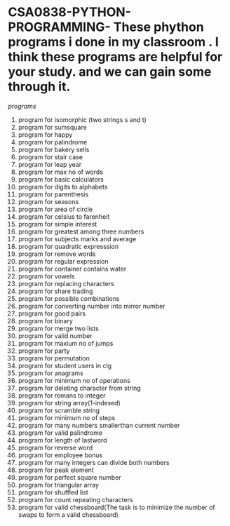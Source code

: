 # CSA0838-PYTHON-PROGRAMMING- These phython programs i done in my classroom . I think these programs are helpful for your study. and we can gain some through it. 
*programs*
1.  program for isomorphic (two strings s and t)
2.  program for sumsquare
3.  program for happy
4.  program for palindrome
5.  program for bakery sells
6.  program for stair case
7.  program for leap year
8.  program for max  no of words
9.  program for basic calculators
10. program for digits to alphabets
11. program for parenthesis
12. program for seasons
13. program for area of circle
14. program for celsius to farenheit
15. program for simple interest
16. program for greatest among three numbers
17. program for subjects marks and average
18. program for quadratic expresssion
19. program for remove words
20. program for regular expression
21. program for container contains water
22. program for vowels
23. program for replacing characters
24. program for share trading
25. program for possible combinations
26. program for converting number into mirror number
27. program for good pairs
28. program for binary
29. program for merge two lists
30. program for valid number
31. program for maxium no of jumps
32. program for party
33. program for permutation
34. program for student users in clg
34. program for anagrams 
35. program for minimum no of operations
36. program for deleting character from string
37. program for romans to integer
38. program for string array(1-indexed)
39. program for scramble string
40. program for minimum no of steps
41. program for many numbers smallerthan current number
42. program for valid palindrome
43. program for length of lastword
44. program for reverse word
45. program for employee bonus
46. program for many integers can divide both numbers
47. program for peak element
48. program for perfect square number
49. program for triangular array
50. program for shuffled list
51. program for count repeating characters
52. program for valid chessboard(The task is to minimize the number of swaps to form a valid chessboard)
